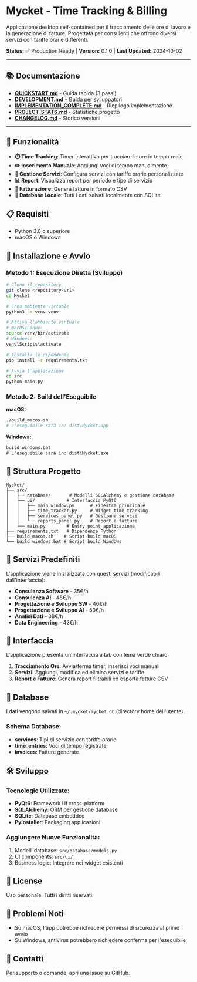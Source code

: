 # Mycket - Time Tracking & Billing

Applicazione desktop self-contained per il tracciamento delle ore di lavoro e la generazione di fatture. Progettata per consulenti che offrono diversi servizi con tariffe orarie differenti.

**Status:** ✅ Production Ready | **Version:** 0.1.0 | **Last Updated:** 2024-10-02

---

## 📚 Documentazione

- **[QUICKSTART.md](QUICKSTART.md)** - Guida rapida (3 passi)
- **[DEVELOPMENT.md](DEVELOPMENT.md)** - Guida per sviluppatori
- **[IMPLEMENTATION_COMPLETE.md](IMPLEMENTATION_COMPLETE.md)** - Riepilogo implementazione
- **[PROJECT_STATS.md](PROJECT_STATS.md)** - Statistiche progetto
- **[CHANGELOG.md](CHANGELOG.md)** - Storico versioni

---

## 🌟 Funzionalità

- **⏱️ Time Tracking**: Timer interattivo per tracciare le ore in tempo reale
- **✏️ Inserimento Manuale**: Aggiungi voci di tempo manualmente
- **🔧 Gestione Servizi**: Configura servizi con tariffe orarie personalizzate
- **📊 Report**: Visualizza report per periodo e tipo di servizio
- **🧾 Fatturazione**: Genera fatture in formato CSV
- **💾 Database Locale**: Tutti i dati salvati localmente con SQLite

## 📋 Requisiti

- Python 3.8 o superiore
- macOS o Windows

## 🚀 Installazione e Avvio

### Metodo 1: Esecuzione Diretta (Sviluppo)

```bash
# Clona il repository
git clone <repository-url>
cd Mycket

# Crea ambiente virtuale
python3 -m venv venv

# Attiva l'ambiente virtuale
# macOS/Linux:
source venv/bin/activate
# Windows:
venv\Scripts\activate

# Installa le dipendenze
pip install -r requirements.txt

# Avvia l'applicazione
cd src
python main.py
```

### Metodo 2: Build dell'Eseguibile

**macOS:**
```bash
./build_macos.sh
# L'eseguibile sarà in: dist/Mycket.app
```

**Windows:**
```cmd
build_windows.bat
# L'eseguibile sarà in: dist\Mycket.exe
```

## 📁 Struttura Progetto

```
Mycket/
├── src/
│   ├── database/       # Modelli SQLAlchemy e gestione database
│   ├── ui/            # Interfaccia PyQt6
│   │   ├── main_window.py      # Finestra principale
│   │   ├── time_tracker.py     # Widget time tracking
│   │   ├── services_panel.py   # Gestione servizi
│   │   └── reports_panel.py    # Report e fatture
│   └── main.py        # Entry point applicazione
├── requirements.txt   # Dipendenze Python
├── build_macos.sh    # Script build macOS
└── build_windows.bat # Script build Windows
```

## 💼 Servizi Predefiniti

L'applicazione viene inizializzata con questi servizi (modificabili dall'interfaccia):

- **Consulenza Software** - 35€/h
- **Consulenza AI** - 45€/h
- **Progettazione e Sviluppo SW** - 40€/h
- **Progettazione e Sviluppo AI** - 50€/h
- **Analisi Dati** - 38€/h
- **Data Engineering** - 42€/h

## 🎨 Interfaccia

L'applicazione presenta un'interfaccia a tab con tema verde chiaro:

1. **Tracciamento Ore**: Avvia/ferma timer, inserisci voci manuali
2. **Servizi**: Aggiungi, modifica ed elimina servizi e tariffe
3. **Report e Fatture**: Genera report filtrabili ed esporta fatture CSV

## 💾 Database

I dati vengono salvati in `~/.mycket/mycket.db` (directory home dell'utente).

### Schema Database:
- **services**: Tipi di servizio con tariffe orarie
- **time_entries**: Voci di tempo registrate
- **invoices**: Fatture generate

## 🛠️ Sviluppo

### Tecnologie Utilizzate:
- **PyQt6**: Framework UI cross-platform
- **SQLAlchemy**: ORM per gestione database
- **SQLite**: Database embedded
- **PyInstaller**: Packaging applicazioni

### Aggiungere Nuove Funzionalità:

1. Modelli database: `src/database/models.py`
2. UI components: `src/ui/`
3. Business logic: Integrare nei widget esistenti

## 📝 License

Uso personale. Tutti i diritti riservati.

## 🐛 Problemi Noti

- Su macOS, l'app potrebbe richiedere permessi di sicurezza al primo avvio
- Su Windows, antivirus potrebbero richiedere conferma per l'eseguibile

## 📧 Contatti

Per supporto o domande, apri una issue su GitHub.